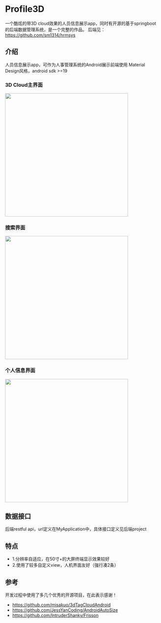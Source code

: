 # Profile3D
一个酷炫的带3D cloud效果的人员信息展示app，同时有开源的基于springboot的后端数据管理系统，是一个完整的作品。
后端见： https://github.com/sm1314/hrmsys

## 介绍
人员信息展示app，可作为人事管理系统的Android展示前端使用
Material Design风格，android sdk >=19

### 3D Cloud主界面
<img src="https://raw.githubusercontent.com/sm1314/Profile3D/master/screenshot/1.jpg" width="400px" />

### 搜索界面
<img src="https://raw.githubusercontent.com/sm1314/Profile3D/master/screenshot/2.jpg" width="400px" />

### 个人信息界面
<img src="https://raw.githubusercontent.com/sm1314/Profile3D/master/screenshot/3.jpg" width="400px" />

## 数据接口
后端restful api，url定义在MyApplication中，具体接口定义见后端project

## 特点
- 1.分辨率自适应，在50寸+的大屏终端显示效果较好
- 2.使用了较多自定义view，人机界面友好（强行凑2条）

## 参考
开发过程中使用了多几个优秀的开源项目，在此表示感谢！
- https://github.com/misakuo/3dTagCloudAndroid
- https://github.com/JessYanCoding/AndroidAutoSize
- https://github.com/IntruderShanky/Frisson
